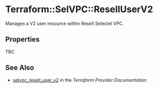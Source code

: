 # Terraform::SelVPC::ResellUserV2

Manages a V2 user resource within Resell Selectel VPC.

## Properties

TBC

## See Also

* [selvpc_resell_user_v2](https://www.terraform.io/docs/providers/selvpc/r/resell_user_v2.html) in the _Terraform Provider Documentation_